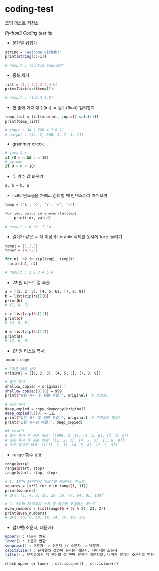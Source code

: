 # coding-test
코딩 테스트 저장소

*Python3 Coding test tip!*

- 문자열 뒤집기
```sh
string = "Welcome Github!"
print(string[::-1])

# result : !buhtiG emocleW"
```
- 중복 제거
```sh
list = [1,1,2,2,3,4,4,5]
print(list(set(temp)))

# result : [1,2,3,4,5]
```
- 한 줄에 여러 정수(int) or 실수(float) 입력받기
```sh
temp_list = list(map(int, input().split()))
print(temp_list)

# input : 34 2 566 4 7 8 11
# output : [34, 2, 566, 4, 7, 8, 11]
```

- grammer check
```sh
# java & c
if (0 < n && n < 10)
# python
if 0 < n < 10:
```
- 두 변수 값 바꾸기
```sh
a, b = b, a
```

- list의 원소들을 차례로 순회할 때 인덱스까지 가져오기
```sh
temp = ['k', 'o', 'r', 'e', 'a']

for idx, value in enumerate(temp):
    print(idx, value)

# result : 0 'k' 1 'o' ...
```

- 길이가 같은 두 개 이상의 iterable 객체를 동시에 for문 돌리기
```sh
temp1 = [1,2,3]
temp2 = [4,5,6]

for n1, n2 in zip(temp1, temp2):
  print(n1, n2)

# result : 1 2 3 4 5 6
```

- 2차원 리스트 열 추출
```sh
a = [[1, 2, 3], [4, 5, 6], [7, 8, 9]]
b = list(zip(*a))[0]
print(b)
# (1, 4, 7)

c = list(zip(*a))[1]
print(c)
# (2, 5, 8)

d = list(zip(*a))[2]
print(d)
# (3, 6, 9)
```

- 2차원 리스트 복사
```sh
import copy

# 2차원 배열 생성
original = [[1, 2, 3], [4, 5, 6], [7, 8, 9]]

# 얕은 복사
shallow_copied = original[:]
shallow_copied[0][0] = 999
print("얕은 복사 후 원본 배열:", original)  # 변경됨!

# 깊은 복사
deep_copied = copy.deepcopy(original)
deep_copied[0][0] = 111
print("깊은 복사 후 원본 배열:", original)  # 변경되지 않음!
print("깊은 복사된 배열:", deep_copied)

## result
# 얕은 복사 후 원본 배열: [[999, 2, 3], [4, 5, 6], [7, 8, 9]]
# 깊은 복사 후 원본 배열: [[1, 2, 3], [4, 5, 6], [7, 8, 9]]
# 깊은 복사된 배열: [[111, 2, 3], [4, 5, 6], [7, 8, 9]]
```
- range 함수 응용
```sh
range(stop)
range(start, stop)
range(start, stop, step)

# 1. 1부터 10까지의 제곱수를 생성하는 리스트
squares = [x**2 for x in range(1, 11)]
print(squares)
# 결과: [1, 4, 9, 16, 25, 36, 49, 64, 81, 100] 

# 2. 5부터 20까지의 숫자 중 짝수만 포함하는 리스트
even_numbers = list(range(5 + (5 % 2), 21, 2))
print(even_numbers)
# 결과: [6, 8, 10, 12, 14, 16, 18, 20]
```

- 알파벳(소문자, 대문자)
```sh
upper() : 대문자 변환
lower() : 소문자 변환
swapcase() : 대문자 -> 소문자 // 소문자 -> 대문자
capitalize() : 문자열의 첫번째 문자는 대문자, 나머지는 소문자
title() : 문자열에서 각 단어의 첫 번째 문자는 대문자로, 나머지 문자는 소문자로 변환

check upper or lower : str.isupper() , str.islower()
```
